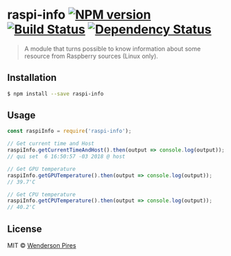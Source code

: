 # raspi-info [![NPM version][npm-image]][npm-url] [![Build Status][travis-image]][travis-url] [![Dependency Status][daviddm-image]][daviddm-url]

> A module that turns possible to know information about some resource from Raspberry sources (Linux only).

## Installation

```sh
$ npm install --save raspi-info
```

## Usage

```js
const raspiInfo = require('raspi-info');

// Get current time and Host
raspiInfo.getCurrentTimeAndHost().then(output => console.log(output));
// qui set  6 16:50:57 -03 2018 @ host

// Get GPU temperature
raspiInfo.getGPUTemperature().then(output => console.log(output));
// 39.7'C

// Get CPU temperature
raspiInfo.getCPUTemperature().then(output => console.log(output));
// 40.2'C
```

## License

MIT © [Wenderson Pires]()

[npm-image]: https://badge.fury.io/js/raspi-info.svg
[npm-url]: https://npmjs.org/package/raspi-info
[travis-image]: https://travis-ci.org/Wpdas/raspi-info.svg?branch=master
[travis-url]: https://travis-ci.org/Wpdas/raspi-info
[daviddm-image]: https://david-dm.org/Wpdas/raspi-info.svg?theme=shields.io
[daviddm-url]: https://david-dm.org/Wpdas/raspi-info

